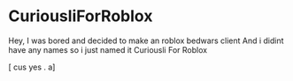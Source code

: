 # CuriousliForRoblox

Hey, I was bored and decided to make an roblox bedwars client
And i didint have any names so i just named it Curiousli For Roblox

[ cus yes . a] 
